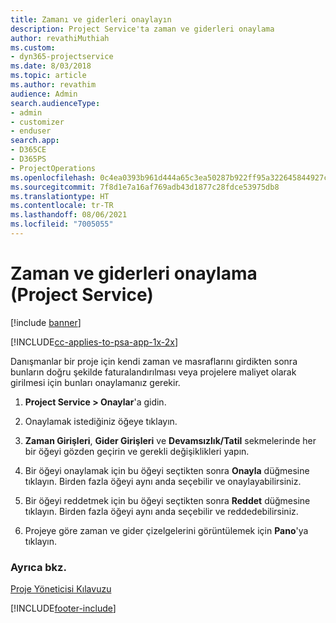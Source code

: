 ```yaml
---
title: Zamanı ve giderleri onaylayın
description: Project Service'ta zaman ve giderleri onaylama
author: revathiMuthiah
ms.custom:
- dyn365-projectservice
ms.date: 8/03/2018
ms.topic: article
ms.author: revathim
audience: Admin
search.audienceType:
- admin
- customizer
- enduser
search.app:
- D365CE
- D365PS
- ProjectOperations
ms.openlocfilehash: 0c4ea0393b961d444a65c3ea50287b922ff95a322645844927ce9379fdb7e6b1
ms.sourcegitcommit: 7f8d1e7a16af769adb43d1877c28fdce53975db8
ms.translationtype: HT
ms.contentlocale: tr-TR
ms.lasthandoff: 08/06/2021
ms.locfileid: "7005055"
---
```

# <a name="approve-time-and-expenses-project-service"></a>Zaman ve giderleri onaylama (Project Service)

[!include [banner](../includes/psa-now-project-operations.md)]

[!INCLUDE[cc-applies-to-psa-app-1x-2x](../includes/cc-applies-to-psa-app-1x-2x.md)]

Danışmanlar bir proje için kendi zaman ve masraflarını girdikten sonra bunların doğru şekilde faturalandırılması veya projelere maliyet olarak girilmesi için bunları onaylamanız gerekir.  
  
1.  **Project Service > Onaylar**'a gidin.  
  
2.  Onaylamak istediğiniz öğeye tıklayın.  
  
3.  **Zaman Girişleri**, **Gider Girişleri** ve **Devamsızlık/Tatil** sekmelerinde her bir öğeyi gözden geçirin ve gerekli değişiklikleri yapın.  
  
4.  Bir öğeyi onaylamak için bu öğeyi seçtikten sonra **Onayla** düğmesine tıklayın. Birden fazla öğeyi aynı anda seçebilir ve onaylayabilirsiniz.  
  
5.  Bir öğeyi reddetmek için bu öğeyi seçtikten sonra **Reddet** düğmesine tıklayın. Birden fazla öğeyi aynı anda seçebilir ve reddedebilirsiniz.  
  
6.  Projeye göre zaman ve gider çizelgelerini görüntülemek için **Pano**'ya tıklayın.  
  
### <a name="see-also"></a>Ayrıca bkz.  
 [Proje Yöneticisi Kılavuzu](../psa/project-manager-guide.md)


[!INCLUDE[footer-include](../includes/footer-banner.md)]